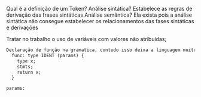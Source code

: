 Qual é a definição de um Token?
Análise sintática? Estabelece as regras de derivação das frases sintáticas
Análise semântica? Ela exista pois a análise sintática não consegue estabelecer os relacionamentos das fases sintáticas e derivações

Tratar no trabalho o uso de variáveis com valores não atribuídas;

```y
Declaração de função na gramatica, contudo isso deixa a linguagem muito restrita:
  func: type IDENT (params) {
    type x;
    stmts;
    return x;
  }

params:
```

